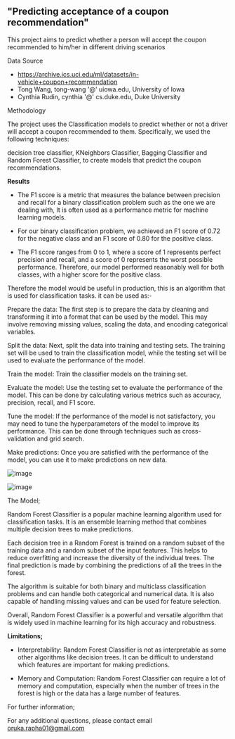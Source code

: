 ## "Predicting acceptance of a coupon recommendation"
This project aims to predict whether a person will accept the coupon recommended to him/her in different driving scenarios

Data Source
*   https://archive.ics.uci.edu/ml/datasets/in-vehicle+coupon+recommendation
*   Tong Wang, tong-wang '@' uiowa.edu, University of Iowa
*   Cynthia Rudin, cynthia '@' cs.duke.edu, Duke University

Methodology

The project uses the Classification models to predict whether or not a driver will accept a coupon recommended to them. Specifically, we used the following techniques:

decision tree classifier, KNeighbors Classifier, Bagging Classifier and Random Forest Classifier, to create models that predict the coupon recommendations.

**Results**

- The F1 score is a metric that measures the balance between precision and recall for a binary classification problem such as the one we are dealing with, It is often used as a performance metric for machine learning models.

- For our binary classification problem, we achieved an F1 score of 0.72 for the negative class and an F1 score of 0.80 for the positive class.

- The F1 score ranges from 0 to 1, where a score of 1 represents perfect precision and recall, and a score of 0 represents the worst possible performance. Therefore, our model performed reasonably well for both classes, with a higher score for the positive class.

Therefore the model would be useful in production, this is an algorithm that is used for  classification tasks. 
it can be used as:-

Prepare the data: The first step is to prepare the data by cleaning and transforming it into a format that can be used by the model. This may involve removing missing values, scaling the data, and encoding categorical variables.

Split the data: Next, split the data into training and testing sets. The training set will be used to train the classification model, while the testing set will be used to evaluate the performance of the model.

Train the model: Train the classifier models on the training set. 

Evaluate the model: Use the testing set to evaluate the performance of the model. This can be done by calculating various metrics such as accuracy, precision, recall, and F1 score.

Tune the model: If the performance of the model is not satisfactory, you may need to tune the hyperparameters of the model to improve its performance. This can be done through techniques such as cross-validation and grid search.

Make predictions: Once you are satisfied with the performance of the model, you can use it to make predictions on new data.

![image](https://user-images.githubusercontent.com/124377057/230792226-ffae9e77-653f-4aad-a95c-76a4aa330ed1.png)

![image](https://user-images.githubusercontent.com/124377057/230792250-7ac63986-e689-4797-88e7-4b49a14e9cf7.png)


The Model;

Random Forest Classifier is a popular machine learning algorithm used for classification tasks. It is an ensemble learning method that combines multiple decision trees to make predictions.

Each decision tree in a Random Forest is trained on a random subset of the training data and a random subset of the input features. This helps to reduce overfitting and increase the diversity of the individual trees. The final prediction is made by combining the predictions of all the trees in the forest.

The algorithm is suitable for both binary and multiclass classification problems and can handle both categorical and numerical data. It is also capable of handling missing values and can be used for feature selection.

Overall, Random Forest Classifier is a powerful and versatile algorithm that is widely used in machine learning for its high accuracy and robustness.

**Limitations;**

- Interpretability: Random Forest Classifier is not as interpretable as some other algorithms like decision trees. It can be difficult to understand which features are important for making predictions.

- Memory and Computation: Random Forest Classifier can require a lot of memory and computation, especially when the number of trees in the forest is high or the data has a large number of features.

For further information;

For any additional questions, please contact email oruka.rapha01@gmail.com
